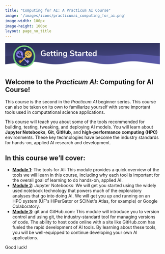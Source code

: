 ```yaml
---
title: "Computing for AI: A Practicum AI Course"
image: '/images/icons/practicumai_computing_for_ai.png'
image-width: 100px
image-height: 100px
layout: page_no_title
---
```


![Computing for AI Getting started banner](/images/computing_for_ai_start_here.png)

## Welcome to the *Practicum AI*: Computing for AI Course! 

This course is the second in the *Practicum AI* beginner series. This course can also be taken on its own to familiarize yourself with some important tools used in computational science applications.  

This course will teach you about some of the tools recommended for building, testing, tweaking, and deploying AI models. You will learn about **Jupyter Notebooks**, **Git**, **GitHub**, and **high-performance computing (HPC)** environments. These key technologies have become the industry standards for hands-on, applied AI research and development. 

## In this course we’ll cover:

* [**Module 1**](/computing_for_ai/01_the_tools_for_ai/): The tools for AI: This module provides a quick overview of the tools we will learn in this course, including why each tool is important for the overall goal of learning to do hands-on, applied AI.
* [**Module 2**](/computing_for_ai/02.1_creat_repo/): Jupyter Notebooks: We will get you started using the widely used notebook technology that powers much of the exploratory analyses that go into doing AI. We will get you up and running on an HPC system (UF's HiPerGator or SCINet's Atlas, for example) or Google Colaboratory.  
* [**Module 3**](/computing_for_ai/03_git_and_github/): git and GitHub.com: This module will introduce you to version control and using git, the industry-standard tool for managing versions of code. The ability to host code online with a site like GitHub.com has fueled the rapid development of AI tools. By learning about these tools, you will be well-equipped to continue developing your own AI applications.

Good luck!